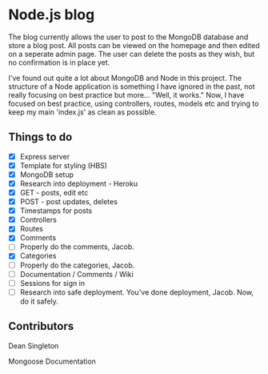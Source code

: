 # Node.js blog

The blog currently allows the user to post to the MongoDB database and store a blog post. All posts can be viewed on the homepage and then edited on a seperate admin page. The user can delete the posts as they wish, but no confirmation is in place yet.

I've found out quite a lot about MongoDB and Node in this project. The structure of a Node application is something I have ignored in the past, not really focusing on best practice but more... "Well, it works." Now, I have focused on best practice, using controllers, routes, models etc and trying to keep my main 'index.js' as clean as possible.

## Things to do

- [x] Express server
- [x] Template for styling (HBS)
- [x] MongoDB setup
- [x] Research into deployment - Heroku
- [x] GET - posts, edit etc
- [x] POST - post updates, deletes
- [x] Timestamps for posts
- [x] Controllers
- [x] Routes
- [x] Comments
- [ ] Properly do the comments, Jacob.
- [x] Categories
- [ ] Properly do the categories, Jacob.
- [ ] Documentation / Comments / Wiki
- [ ] Sessions for sign in
- [ ] Research into safe deployment. You've done deployment, Jacob. Now, do it safely.

## Contributors

Dean Singleton

Mongoose Documentation
